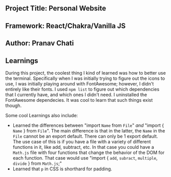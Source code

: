 ## Project Title: Personal Website
## Framework: React/Chakra/Vanilla JS
## Author: Pranav Chati


## Learnings
During this project, the coolest thing I kind of learned was how to better use the terminal. Specifically when I was initially trying to figure out the icons to use, I was initially playing around with FontAwesome; however, I didn't entirely like their fonts. I used `npm list` to figure out which dependencies that I currently have, and which ones I didn't need. I uninstalled the FontAwesome dependecies. It was cool to learn that such things exist though. 

Some cool Learnings also include:
* Learned the differences between "import `Name` from `File`" *and* "import { `Name` } from `File`". The main difference is that in the latter, the `Name` in the `File` cannot be an export default. There can only be 1 export default. The use case of this is if you have a file with a variety of different functions in it, like add, subtract, etc. In that case you could have a `Math.js` file with four functions that change the behavior of the DOM for each function. That case would use "import { `add`, `subract`, `multiple`, `divide` } from `Math.js`;"
* Learned that `p` in CSS is shorthard for padding.